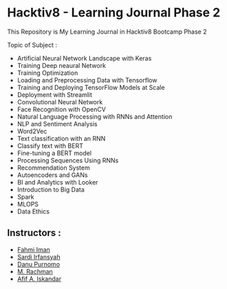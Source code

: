 # Hacktiv8 - Learning Journal Phase 2
This Repository is My Learning Journal in Hacktiv8 Bootcamp Phase 2

Topic of Subject :
- Artificial Neural Network Landscape with Keras
- Training Deep neaural Network
- Training Optimization
- Loading and Preprocessing Data with Tensorflow
- Training and Deploying TensorFlow Models at Scale
- Deployment with Streamlit
- Convolutional Neural Network
- Face Recognition with OpenCV
- Natural Language Processing with RNNs and Attention
- NLP and Sentiment Analysis
- Word2Vec
- Text classification with an RNN
- Classify text with BERT
- Fine-tuning a BERT model
- Processing Sequences Using RNNs
- Recommendation System
- Autoencoders and GANs
- BI and Analytics with Looker
- Introduction to Big Data
- Spark
- MLOPS
- Data Ethics

## Instructors :
- <a href="https://github.com/fahmimnalfrzki">Fahmi Iman</a>
- <a href="https://github.com/Sardiirfan27">Sardi Irfansyah</a>
- <a href="https://github.com/danupurnomo">Danu Purnomo</a>
- <a href="https://github.com/m-rachman">M. Rachman</a>
- <a href="https://github.com/afifai">Afif A. Iskandar</a>
